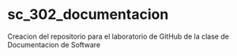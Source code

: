 # sc_302_documentacion
Creacion del repositorio para el laboratorio de GitHub de la clase de Documentacion de Software
